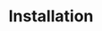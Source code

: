 ---
title: Installation
content-type: "js-doc"
order: 3

sections:
  - content: |
      1. Visit the [Stitch.js GitHub repo]({{ js.releases }}) and download the latest release.

      2. In your application, add this `<script>` tag just before the closing `<body>` tag of the page(s) you want it to run on:

         ```html
         <!-- local file -->

         <script type="text/javascript" src="your-application.com/stitch-client.umd.min.js"></script>
         ```

      3. Enjoy embedded Stitch workflows.
---